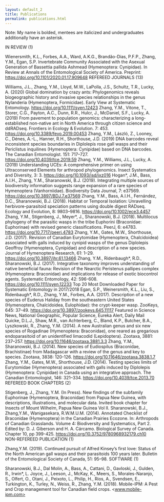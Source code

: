 ```yaml
---
layout: default_2
title: Publications
permalink: publications.html
---
```

Note: My name is bolded, mentees are italicized and undergraduates additionally have an asterisk.

IN REVIEW (1)

Wienersmith, K.L., Forbes, A.A., Ward, A.K.G., Brandão-Dias, P.F.P., Zhang, Y.M., Egan, S.P. Invertebrate Community Associated with the Asexual Generation of Bassettia pallida Ashmead (Hymenoptera: Cynipidae). In Review at Annals of the Entomological Society of America. Preprint: https://doi.org/10.1101/2020.01.17.909648
REFEREED JOURNALS (13)

Williams, J.L., Zhang, Y.M., Lloyd, M.W., LaPolla, J.S., Schultz, T.R., Lucky, A. (2020) Global domination by crazy ants: Phylogenomics reveals biogeographic history and invasive species relationships in the genus Nylanderia (Hymenoptera, Formicidae). Early View at Systematic Entomology. https://doi.org/10.1111/syen.12423
Zhang, Y.M., Vitone, T., Storer, C.G., Payton, A.C., Dunn, R.R., Hulcr, J., McDaniel, S.F., Lucky, A. (2019) From pavement to population genomics: characterizing a long-established non-native ant in North America through citizen science and ddRADseq. Frontiers in Ecology & Evolution. 7: 453. https://doi.org/10.3389/fevo.2019.00453
Zhang, Y.M., László, Z., Looney, C., Dénes, A.-L., Hanner, R.H., Shorthouse, J.D. (2019) DNA barcodes reveal inconsistent species boundaries in Diplolepis rose gall wasps and their Periclistus inquilines (Hymenoptera: Cynipidae) based on DNA barcodes. The Canadian Entomologist. 151: 717–727. https://doi.org/10.4039/tce.2019.59
Zhang, Y.M., Williams, J.L., Lucky, A. (2019) Understanding UCEs: A comprehensive primer on using Ultraconserved Elements for arthropod phylogenomics. Insect Systematics and Diversity, 3: 3. https://doi.org/10.1093/isd/ixz016
Hogan*, J.M., Bass, A.I.H., Zhang, Y.M., Sharanowski, B.J. (2019). Integrating multiple sources of biodiversity information suggests range expansion of a rare species of Hymenoptera (Vanhorniidae). Biodiversity Data Journal, 7: e37569. https://doi.org/10.3897/BDJ.7.e37569
Zhang, Y.M., Bass, A.I.H., Fernández, D.C., Sharanowski, B.J. (2018). Habitat or Temporal Isolation: Unravelling herbivore-parasitoid speciation patterns using double digest RADseq. Ecology and Evolution, 8: 9803–9816. https://doi.org/10.1002/ece3.4457
Zhang, Y.M., Stigenberg, J., Meyer*, J., Sharanowski, B.J. (2018). Multilocus phylogeny of the parasitic wasps in the tribe Euphorini (Braconidae: Euphorinae) with revised generic classifications. PeerJ, 6: e4783. https://doi.org/10.7717/peerj.4783
Zhang, Y.M., Gates, M.W., Shorthouse, J.D. (2017). Revision of Canadian Eurytomidae (Hymenoptera, Chalcidoidea) associated with galls induced by cynipid wasps of the genus Diplolepis Geoffroy (Hymenoptera, Cynipidae) and description of a new species. Journal of Hymenoptera Research, 61: 1–29. https://doi.org/10.3897/jhr.61.13466
Zhang, Y.M., Ridenbaugh*, R.D., Sharanowski, B.J. (2017). Integrative taxonomy improves understanding of native beneficial fauna: Revision of the Nearctic Peristenus pallipes complex (Hymenoptera: Braconidae) and implications for release of exotic biocontrol agents. Systematic Entomology, 42: 596-608. https://doi.org/10.1111/syen.12233 Top 20 Most Downloaded Paper for Systematic Entomology in 2017/2018
Egan, S.P., Weinersmith, K.L., Liu, S., Ridenbaugh*, R.D., Zhang, Y.M., Forbes, A.A. (2017). Description of a new species of Euderus Haliday from the southeastern United States (Hymenoptera, Chalcidoidea, Eulophidae): the crypt-keeper wasp. ZooKeys, 645: 37–49. https://doi.org/10.3897/zookeys.645.11117 Featured in Science News, National Geographic, Popular Science, Eureka Alert, Daily Mail
Quicke, D.L.J., Shaw, M.R., van Achterberg, C., Bland, K.P., Butcher, B.A., Lyszkowski, R., Zhang, Y.M. (2014). A new Australian genus and six new species of Rogadinae (Hymenoptera: Braconidae), one reared as gregarious endoparasitoid of an unidentified limacodid (Lepidoptera). Zootaxa, 3881: 237–257. https://doi.org/10.11646/zootaxa.3881.3.3
Zhang, Y.M., Sharanowski, B.J. (2014). New species of Eudiospilus (Braconidae, Brachistinae) from Madagascar with a review of the genus and key to species. Zootaxa, 3838: 120-126. https://doi.org/10.11646/zootaxa.3838.1.7
Zhang, Y.M., Gates, M.W., Shorthouse, J.D. (2014). Testing species limits of Eurytomidae (Hymenoptera) associated with galls induced by Diplolepis (Hymenoptera: Cynipidae) in Canada using an integrative approach. The Canadian Entomologist, 146: 321–334. https://doi.org/10.4039/tce.2013.70
REFEREED BOOK CHAPTERS (2)

Stigenberg, J., Zhang, Y.M. (In Press). New findings of the subfamily Euphorinae (Hymenoptera, Braconidae) from Papua New Guinea, with descriptions, illustrations, and molecular data. Invited book chapter for Insects of Mount Wilhelm, Papua New Guinea Vol II.
Sharanowski, B.J., Zhang,Y.M., Wanigasekara, R.W.M.U.M. (2014). Annotated Checklist of Braconidae (Hymenoptera) in the Canadian Prairies Ecozone. In: Arthropods of Canadian Grasslands. Volume 4: Biodiversity and Systematics, Part 2. Edited by: D. J. Giberson and H. A. Cárcamo. Biological Survey of Canada. Chapter 10, pp 399-425. https://doi.org/10.3752/9780968932179.ch10
NON-REFEREED PUBLICATION (1)

Zhang,Y.M. (2019). Continued pursuit of Alfred Kinsey’s first love: Status of the North American gall wasps and their parasitoids 100 years later. Bulletin of the Entomological Society of Canada, 51: 95–98.
SOFTWARE (1)

Sharanowski, B.J., Dal Molin, A., Bass, A., Cattani, D., Gavloski, J., Gulden, R., Irwin*, L. Joyce, J., Leeson, J., McKay, K., Meers, S., Morales-Naranjo, S., Olfert, O., Otani, J., Peixoto, L., Philip, H., Rios, A., Svendsen, E., Turkington, K., Turley, N., Weiss, R., Zhang, Y.M. (2018). Mobile-IPM: A Pest and Crop management tool for Canadian field crops. <www.mobile-ipm.com>
